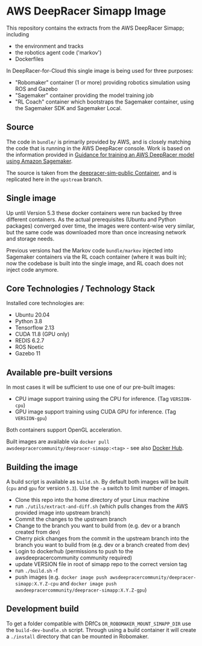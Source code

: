 # AWS DeepRacer Simapp Image

This repository contains the extracts from the AWS DeepRacer Simapp; including

- the environment and tracks
- the robotics agent code ('markov')
- Dockerfiles

In DeepRacer-for-Cloud this single image is being used for three purposes:

- "Robomaker" container (1 or more) providing robotics simulation using ROS and Gazebo
- "Sagemaker" container providing the model training job
- "RL Coach" container which bootstraps the Sagemaker container, using the Sagemaker SDK and Sagemaker Local.

## Source

The code in `bundle/` is primarily provided by AWS, and is closely matching the code that is running in the AWS DeepRacer console. Work is based on the information
provided in [Guidance for training an AWS DeepRacer model using Amazon Sagemaker](https://github.com/aws-solutions-library-samples/guidance-for-training-an-aws-deepracer-model-using-amazon-sagemaker).

The source is taken from the [deepracer-sim-public Container](https://gallery.ecr.aws/k1d3r4z1/deepracer-sim-public), and is replicated here in the `upstream` branch.

## Single image

Up until Version 5.3 these docker containers were run backed by three different containers. As the actual prerequisites (Ubuntu and Python packages) converged
over time, the images were content-wise very similar, but the same code was downloaded more than once increasing network and storage needs.

Previous versions had the Markov code `bundle/markov` injected into Sagemaker containers via the RL coach container (where it was built in); now the codebase
is built into the single image, and RL coach does not inject code anymore.

## Core Technologies / Technology Stack

Installed core technologies are:
 - Ubuntu 20.04
 - Python 3.8
 - Tensorflow 2.13
 - CUDA 11.8 (GPU only)
 - REDIS 6.2.7
 - ROS Noetic
 - Gazebo 11

## Available pre-built versions

In most cases it will be sufficient to use one of our pre-built images:

- CPU image support training using the CPU for inference. (Tag `VERSION-cpu`)
- GPU image support training using CUDA GPU for inference. (Tag `VERSION-gpu`)

Both containers support OpenGL acceleration.

Built images are available via `docker pull awsdeepracercommunity/deepracer-simapp:<tag>` - see also [Docker Hub](https://hub.docker.com/repository/docker/awsdeepracercommunity/deepracer-simapp).

## Building the image

A build script is available as `build.sh`. By default both images will be built (`cpu` and `gpu` for version `5.3`). Use the `-a` switch to limit number of images.

- Clone this repo into the home directory of your Linux machine
- run `./utils/extract-and-diff.sh` (which pulls changes from the AWS provided image into upstream branch)
- Commit the changes to the upstream branch
- Change to the branch you want to build from (e.g. dev or a branch created from dev)
- Cherry pick changes from the commit in the upstream branch into the branch you want to build from (e.g. dev or a branch created from dev)
- Login to dockerhub (permissions to push to the awsdeepracercommunity community  required)
- update VERSION file in root of simapp repo to the correct version tag
- run `./build.sh` -f
- push images (e.g. `docker image push awsdeepracercommunity/deepracer-simapp:X.Y.Z-cpu` and `docker image push awsdeepracercommunity/deepracer-simapp:X.Y.Z-gpu`)

## Development build

To get a folder compatible with DRfCs `DR_ROBOMAKER_MOUNT_SIMAPP_DIR` use the `build-dev-bundle.sh` script. Through using a build container it will create a `./install` directory that can be mounted in Robomaker.
